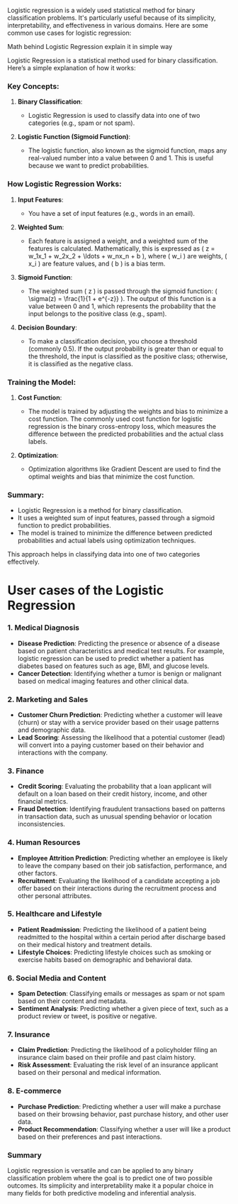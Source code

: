 Logistic regression is a widely used statistical method for binary classification problems. It's particularly useful because of its simplicity, interpretability, and effectiveness in various domains. Here are some common use cases for logistic regression:


Math behind Logistic Regression explain it in simple way


Logistic Regression is a statistical method used for binary classification. Here’s a simple explanation of how it works:

### Key Concepts:

1. **Binary Classification**:
   - Logistic Regression is used to classify data into one of two categories (e.g., spam or not spam).

2. **Logistic Function (Sigmoid Function)**:
   - The logistic function, also known as the sigmoid function, maps any real-valued number into a value between 0 and 1. This is useful because we want to predict probabilities.

### How Logistic Regression Works:

1. **Input Features**:
   - You have a set of input features (e.g., words in an email).

2. **Weighted Sum**:
   - Each feature is assigned a weight, and a weighted sum of the features is calculated. Mathematically, this is expressed as \( z = w_1x_1 + w_2x_2 + \ldots + w_nx_n + b \), where \( w_i \) are weights, \( x_i \) are feature values, and \( b \) is a bias term.

3. **Sigmoid Function**:
   - The weighted sum \( z \) is passed through the sigmoid function: \( \sigma(z) = \frac{1}{1 + e^{-z}} \). The output of this function is a value between 0 and 1, which represents the probability that the input belongs to the positive class (e.g., spam).

4. **Decision Boundary**:
   - To make a classification decision, you choose a threshold (commonly 0.5). If the output probability is greater than or equal to the threshold, the input is classified as the positive class; otherwise, it is classified as the negative class.

### Training the Model:

1. **Cost Function**:
   - The model is trained by adjusting the weights and bias to minimize a cost function. The commonly used cost function for logistic regression is the binary cross-entropy loss, which measures the difference between the predicted probabilities and the actual class labels.

2. **Optimization**:
   - Optimization algorithms like Gradient Descent are used to find the optimal weights and bias that minimize the cost function.

### Summary:

- Logistic Regression is a method for binary classification.
- It uses a weighted sum of input features, passed through a sigmoid function to predict probabilities.
- The model is trained to minimize the difference between predicted probabilities and actual labels using optimization techniques. 

This approach helps in classifying data into one of two categories effectively.


# User cases of the Logistic Regression

### 1. Medical Diagnosis
- **Disease Prediction**: Predicting the presence or absence of a disease based on patient characteristics and medical test results. For example, logistic regression can be used to predict whether a patient has diabetes based on features such as age, BMI, and glucose levels.
- **Cancer Detection**: Identifying whether a tumor is benign or malignant based on medical imaging features and other clinical data.

### 2. Marketing and Sales
- **Customer Churn Prediction**: Predicting whether a customer will leave (churn) or stay with a service provider based on their usage patterns and demographic data.
- **Lead Scoring**: Assessing the likelihood that a potential customer (lead) will convert into a paying customer based on their behavior and interactions with the company.

### 3. Finance
- **Credit Scoring**: Evaluating the probability that a loan applicant will default on a loan based on their credit history, income, and other financial metrics.
- **Fraud Detection**: Identifying fraudulent transactions based on patterns in transaction data, such as unusual spending behavior or location inconsistencies.

### 4. Human Resources
- **Employee Attrition Prediction**: Predicting whether an employee is likely to leave the company based on their job satisfaction, performance, and other factors.
- **Recruitment**: Evaluating the likelihood of a candidate accepting a job offer based on their interactions during the recruitment process and other personal attributes.

### 5. Healthcare and Lifestyle
- **Patient Readmission**: Predicting the likelihood of a patient being readmitted to the hospital within a certain period after discharge based on their medical history and treatment details.
- **Lifestyle Choices**: Predicting lifestyle choices such as smoking or exercise habits based on demographic and behavioral data.

### 6. Social Media and Content
- **Spam Detection**: Classifying emails or messages as spam or not spam based on their content and metadata.
- **Sentiment Analysis**: Predicting whether a given piece of text, such as a product review or tweet, is positive or negative.

### 7. Insurance
- **Claim Prediction**: Predicting the likelihood of a policyholder filing an insurance claim based on their profile and past claim history.
- **Risk Assessment**: Evaluating the risk level of an insurance applicant based on their personal and medical information.

### 8. E-commerce
- **Purchase Prediction**: Predicting whether a user will make a purchase based on their browsing behavior, past purchase history, and other user data.
- **Product Recommendation**: Classifying whether a user will like a product based on their preferences and past interactions.

### Summary
Logistic regression is versatile and can be applied to any binary classification problem where the goal is to predict one of two possible outcomes. Its simplicity and interpretability make it a popular choice in many fields for both predictive modeling and inferential analysis.